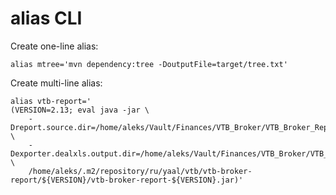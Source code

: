 # alias CLI

Create one-line alias:
```
alias mtree='mvn dependency:tree -DoutputFile=target/tree.txt'
```
Create multi-line alias:
```
alias vtb-report='
(VERSION=2.13; eval java -jar \
	-Dreport.source.dir=/home/aleks/Vault/Finances/VTB_Broker/VTB_Broker_Report/Origin \
	-Dexporter.dealxls.output.dir=/home/aleks/Vault/Finances/VTB_Broker/VTB_Broker_Report/Generated \
	/home/aleks/.m2/repository/ru/yaal/vtb/vtb-broker-report/${VERSION}/vtb-broker-report-${VERSION}.jar)'
```

